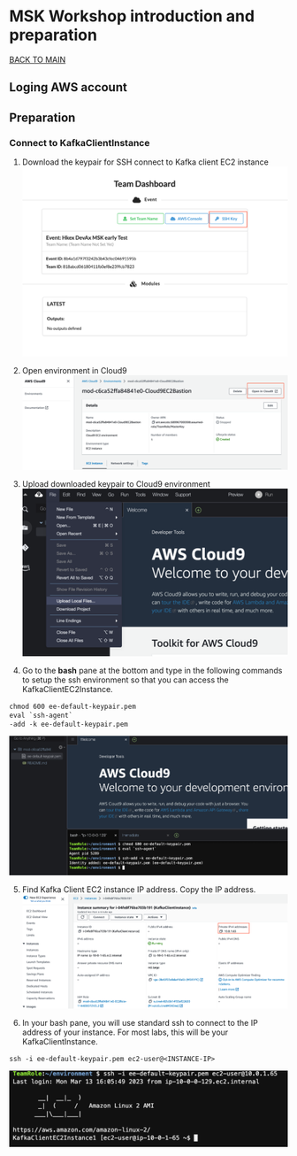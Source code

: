 # MSK Workshop introduction and preparation
[BACK TO MAIN](/README.md)
## Loging AWS account 
## Preparation

### Connect to KafkaClientInstance

1. Download the keypair for SSH connect to Kafka client EC2 instance
![SSH-KeyPair](/pics/Screen%20Shot%202023-03-16%20at%209.23.05%20AM.png)

2. Open environment in Cloud9
![OpenCloud9](./pics/Screen%20Shot%202023-03-16%20at%209.28.30%20AM.png)

3. Upload downloaded keypair to Cloud9 environment
![UploadKeypair](./pics/Screen%20Shot%202023-03-16%20at%209.31.55%20AM.png)

4. Go to the **bash** pane at the bottom and type in the following commands to setup the ssh environment so that you can access the KafkaClientEC2Instance.
```
chmod 600 ee-default-keypair.pem
eval `ssh-agent`
-add -k ee-default-keypair.pem
```
![SetupKeyPair](./pics/Screen%20Shot%202023-03-16%20at%209.35.24%20AM.png)

5. Find Kafka Client EC2 instance IP address. Copy the IP address.
![FindClientIP](./pics/Screen%20Shot%202023-03-16%20at%209.39.54%20AM.png)

6. In your bash pane, you will use standard ssh to connect to the IP address of your instance. For most labs, this will be your KafkaClientInstance. 
```
ssh -i ee-default-keypair.pem ec2-user@<INSTANCE-IP>
```
![SshToClient](./pics/Screen%20Shot%202023-03-16%20at%209.44.18%20AM.png)

